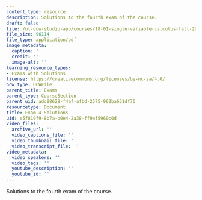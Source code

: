 ```yaml
---
content_type: resource
description: Solutions to the fourth exam of the course.
draft: false
file: /ol-ocw-studio-app/courses/18-01-single-variable-calculus-fall-2006/e5f819f98b7ab0e42a38ff9ef5960c0d_exam4sol.pdf
file_size: 96114
file_type: application/pdf
image_metadata:
  caption: ''
  credit: ''
  image-alt: ''
learning_resource_types:
- Exams with Solutions
license: https://creativecommons.org/licenses/by-nc-sa/4.0/
ocw_type: OCWFile
parent_title: Exams
parent_type: CourseSection
parent_uid: adc88628-f4af-afbd-2575-962ba651df76
resourcetype: Document
title: Exam 4 Solutions
uid: e5f819f9-8b7a-b0e4-2a38-ff9ef5960c0d
video_files:
  archive_url: ''
  video_captions_file: ''
  video_thumbnail_file: ''
  video_transcript_file: ''
video_metadata:
  video_speakers: ''
  video_tags: ''
  youtube_description: ''
  youtube_id: ''
---
```

Solutions to the fourth exam of the course.